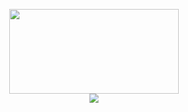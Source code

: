 <p align="center">
  <!--<img src="https://github-readme-stats.vercel.app/api?username=xthrasher&theme=radical&show_icons=tr&count_private=true&show_icons=true" width="%100" height="150px" /><br>
  <img src="https://github-readme-stats.vercel.app/api/pin/?username=xthrasher&repo=Facebook-Profile-Concept&theme=radical" width="300px" height="150px" />
  <img src="https://github-readme-stats.vercel.app/api/pin/?username=xthrasher&repo=Instagram-Profile-Concept&theme=radical" width="300px" height="150px" />-->
  <a href="https://discord.com/users/739853682430050335">
  <img src="https://lanyard-profile-readme.vercel.app/api/739853682430050335"  width="300px" height="150px"/><br>
  </a>
    <a href="https://hits.seeyoufarm.com"><img src="https://komarev.com/ghpvc/?username=thrashxr"/></a>
</p>
